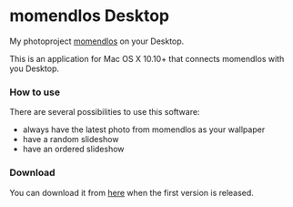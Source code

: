 # momendlos Desktop

My photoproject [momendlos](https://momendlos.de) on your Desktop.

This is an application for Mac OS X 10.10+ that connects momendlos with you Desktop.

### How to use

There are several possibilities to use this software:
- always have the latest photo from momendlos as your wallpaper
- have a random slideshow
- have an ordered slideshow

### Download

You can download it from [here](https://github.com/h4llow3En/momendlos_Desktop/releases/latest) when the first version is released.
